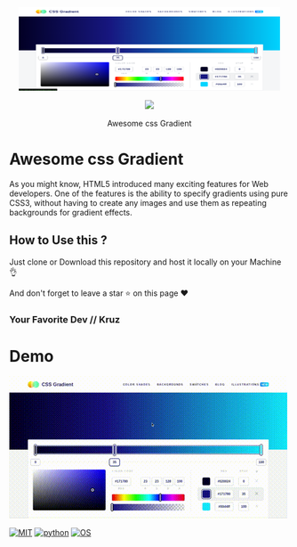 <p align="center">
  <img src="https://github.com/KruZira/Css-Gradient/raw/master/css.png" width="470" height="150">
</p>

<p align="center"><img src="https://img.shields.io/badge/Version-1.01-brightgreen"></p>
<p align="center">
  <a href="https://github.com/kruzira">
  </a>
</p>
<p align="center">
  Awesome css Gradient
</p>

# Awesome css Gradient

As you might know, HTML5 introduced many exciting features for Web developers.
One of the features is the ability to specify gradients using pure CSS3, without having to create any images and use them as repeating backgrounds for gradient effects.


## How to Use this ?

Just clone or Download this repository and host it locally on your Machine 👌

And don't forget to leave a star ⭐ on this page ❤️

### Your Favorite Dev // Kruz 



# Demo
![Demo](https://github.com/KruZira/Css-Gradient/raw/master/image.gif)




[![MIT](https://img.shields.io/packagist/l/doctrine/orm.svg)](https://github.com/Manisso/Crips/blob/master/LICENSE)
[![python](https://img.shields.io/badge/python-2.7-brightgreen.svg)](https://www.python.org/downloads/release/python-2714/)
[![OS](https://img.shields.io/badge/Tested%20On-Linux%20%7C%20Android-yellowgreen.svg)](https://termux.com/)
